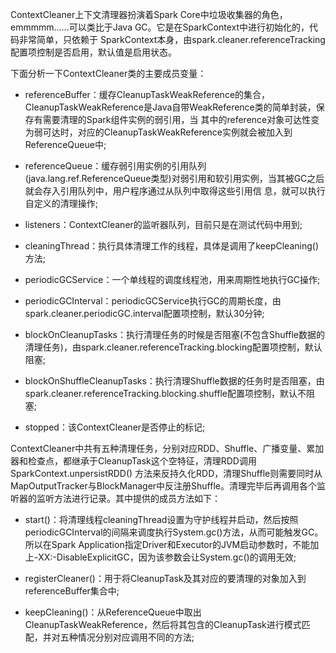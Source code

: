 ContextCleaner上下文清理器扮演着Spark Core中垃圾收集器的角色，emmmmm......可以类比于Java GC。它是在SparkContext中进行初始化的，代码非常简单，只依赖于
SparkContext本身，由spark.cleaner.referenceTracking配置项控制是否启用，默认值是启用状态。

下面分析一下ContextCleaner类的主要成员变量：
  * referenceBuffer：缓存CleanupTaskWeakReference的集合，CleanupTaskWeakReference是Java自带WeakReference类的简单封装，保存有需要清理的Spark组件实例的弱引用，当
  其中的reference对象可达性变为弱可达时，对应的CleanupTaskWeakReference实例就会被加入到ReferenceQueue中;

  * referenceQueue：缓存弱引用实例的引用队列(java.lang.ref.ReferenceQueue类型)对弱引用和软引用实例，当其被GC之后就会存入引用队列中，用户程序通过从队列中取得这些引用信
  息，就可以执行自定义的清理操作;

  * listeners：ContextCleaner的监听器队列，目前只是在测试代码中用到;

  * cleaningThread：执行具体清理工作的线程，具体是调用了keepCleaning()方法;

  * periodicGCService：一个单线程的调度线程池，用来周期性地执行GC操作;

  * periodicGCInterval：periodicGCService执行GC的周期长度，由spark.cleaner.periodicGC.interval配置项控制，默认30分钟;

  * blockOnCleanupTasks：执行清理任务的时候是否阻塞(不包含Shuffle数据的清理任务)，由spark.cleaner.referenceTracking.blocking配置项控制，默认阻塞;

  * blockOnShuffleCleanupTasks：执行清理Shuffle数据的任务时是否阻塞，由spark.cleaner.referenceTracking.blocking.shuffle配置项控制，默认不阻塞;

  * stopped：该ContextCleaner是否停止的标记;

ContextCleaner中共有五种清理任务，分别对应RDD、Shuffle、广播变量、累加器和检查点，都继承于CleanupTask这个空特征，清理RDD调用SparkContext.unpersistRDD()
方法来反持久化RDD，清理Shuffle则需要同时从MapOutputTracker与BlockManager中反注册Shuffle。清理完毕后再调用各个监听器的监听方法进行记录。其中提供的成员方法如下：
  * start()：将清理线程cleaningThread设置为守护线程并启动，然后按照periodicGCInterval的间隔来调度执行System.gc()方法，从而可能触发GC。
  所以在Spark Application指定Driver和Executor的JVM启动参数时，不能加上-XX:-DisableExplicitGC，因为该参数会让System.gc()的调用无效;

  * registerCleaner()：用于将CleanupTask及其对应的要清理的对象加入到referenceBuffer集合中;

  * keepCleaning()：从ReferenceQueue中取出CleanupTaskWeakReference，然后将其包含的CleanupTask进行模式匹配，并对五种情况分别对应调用不同的方法;